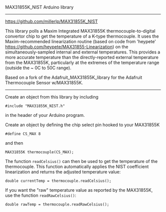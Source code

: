 MAX31855K_NIST Arduino library

-------------
https://github.com/millerlp/MAX31855K_NIST


This library polls a Maxim Integrated MAX31855K thermocouple-to-digital convertor chip to get
the temperature of a K-type thermocouple. It uses the Maxim-recommended linearization
routine (based on code from 'heypete' https://github.com/heypete/MAX31855-Linearization) on the simultaneously-sampled
internal and external temperatures. This provides a more accurate temperature than
the directly-reported external temperature from the MAX31855K, particularly at the 
extremes of the temperature range (outside the ~ 0C to 50C range).

Based on a fork of the Adafruit_MAX31855K_library for the Adafruit Thermocouple Sensor w/MAX31855K. 

----------------

Create an object from this library by including
```
#include "MAX31855K_NIST.h"
```
in the header of your Arduino program.

Create an object by defining the chip select pin hooked to your MAX31855K
```
#define CS_MAX 8
```
and then 
```
MAX31855K thermocouple(CS_MAX);
```

The function `readCelsius()` can then be used to get the temperature of the 
thermocouple. This function automatically applies the NIST coefficient linearization and returns the adjusted temperature value:
```
double currentTemp = thermocouple.readCelsius();
```

If you want the "raw" temperature value as reported by the MAX31855K, use the
function `readRawCelsius()`:
```
double rawTemp = thermocouple.readRawCelsius();
```




